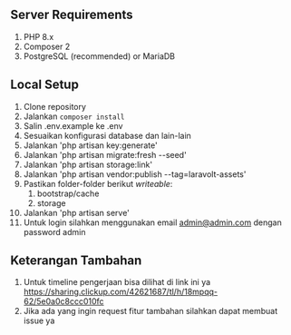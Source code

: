 ## Server Requirements
1. PHP 8.x
1. Composer 2
1. PostgreSQL (recommended) or MariaDB

## Local Setup
1. Clone repository
1. Jalankan `composer install`
1. Salin .env.example ke .env
1. Sesuaikan konfigurasi database dan lain-lain
1. Jalankan 'php artisan key:generate'
1. Jalankan 'php artisan migrate:fresh --seed'
1. Jalankan 'php artisan storage:link'
1. Jalankan 'php artisan vendor:publish --tag=laravolt-assets'
1. Pastikan folder-folder berikut _writeable_:
    1. bootstrap/cache
    1. storage
1. Jalankan 'php artisan serve'
1. Untuk login silahkan menggunakan email admin@admin.com dengan password admin

## Keterangan Tambahan
1. Untuk timeline pengerjaan bisa dilihat di link ini ya 
https://sharing.clickup.com/42621687/tl/h/18mpqq-62/5e0a0c8ccc010fc
1. Jika ada yang ingin request fitur tambahan silahkan dapat membuat issue ya
